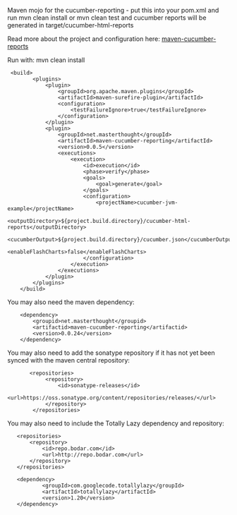 Maven mojo for the cucumber-reporting - put this into your pom.xml and run mvn clean install or mvn clean test and cucumber reports will be generated in target/cucumber-html-reports

Read more about the project and configuration here: [maven-cucumber-reports](http://masterthought.net/section/cucumber-reporting)

Run with: mvn clean install

     <build>
            <plugins>
                <plugin>
				    <groupId>org.apache.maven.plugins</groupId>
				    <artifactId>maven-surefire-plugin</artifactId>
				    <configuration>
				        <testFailureIgnore>true</testFailureIgnore>
				    </configuration>
				</plugin>
                <plugin>
                    <groupId>net.masterthought</groupId>
                    <artifactId>maven-cucumber-reporting</artifactId>
                    <version>0.0.5</version>
                    <executions>
                        <execution>
                            <id>execution</id>
                            <phase>verify</phase>
                            <goals>
                                <goal>generate</goal>
                            </goals>
                            <configuration>
                                <projectName>cucumber-jvm-example</projectName>
                                <outputDirectory>${project.build.directory}/cucumber-html-reports</outputDirectory>
                                <cucumberOutput>${project.build.directory}/cucumber.json</cucumberOutput>
                                <enableFlashCharts>false</enableFlashCharts>
                            </configuration>
                        </execution>
                    </executions>
                </plugin>
            </plugins>
        </build>

You may also need the maven dependency:

        <dependency>
            <groupid>net.masterthought</groupid>
            <artifactid>maven-cucumber-reporting</artifactid>
            <version>0.0.24</version>
        </dependency>

You may also need to add the sonatype repository if it has not yet been synced with the maven central repository:

           <repositories>
                <repository>
                    <id>sonatype-releases</id>
                    <url>https://oss.sonatype.org/content/repositories/releases/</url>
                </repository>
            </repositories>

You may also need to include the Totally Lazy dependency and repository:

       <repositories>
           <repository>
               <id>repo.bodar.com</id>
               <url>http://repo.bodar.com</url>
           </repository>
       </repositories>

       <dependency>
               <groupId>com.googlecode.totallylazy</groupId>
               <artifactId>totallylazy</artifactId>
               <version>1.20</version>
       </dependency>

